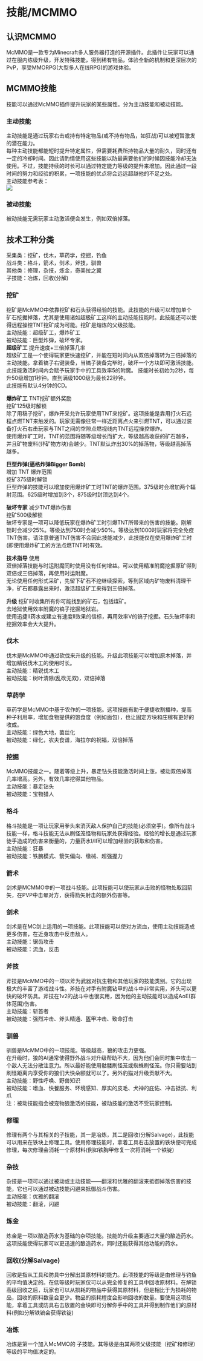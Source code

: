 # 技能/MCMMO


## 认识MCMMO

McMMO是一款专为Minecraft多人服务器打造的开源插件。此插件让玩家可以通过在服内练级升级，开发特殊技能，得到稀有物品，体验全新的机制和更深层次的PvP，享受MMORPG(大型多人在线RPG)的游戏体验。 

## MCMMO技能
技能可以通过McMMO插件提升玩家的某些属性。分为主动技能和被动技能。
### 主动技能
主动技能是通过玩家右击或持有特定物品(或不持有物品，如狂战)可以被短暂激发的潜在能力。  
每种主动技能都能短时提升特定属性，但需要耗费所持物品大量的耐久，同时还有一定的冷却时间。因此请酌情使用这些技能以防最需要他们的时候因技能冷却无法使用。不过，技能持续的时长可以通过特定能力等级的提升来增加。因此通过一段时间的努力和经验的积累，一项技能的优点将会远远超越他的不足之处。  
主动技能参考表：  
![](https://s3.ax1x.com/2020/11/15/DiNkP1.png)

### 被动技能
被动技能无需玩家主动激活便会发生，例如双倍掉落。

## 技术工种分类
采集类：挖矿，伐木，草药学，挖掘，钓鱼  
战斗类：格斗，箭术，剑术，斧技，驯兽  
其他类：修理，杂技，炼金，奇美拉之翼  
子技能：冶炼，回收(分解)  

### 挖矿
挖矿是McMMO中依靠挖矿和石头获得经验的技能。此技能的升级可以增加单个矿石挖掘掉落，尤其是使用诸如超极矿工这样的主动技能技能时。此技能还可以使得远程操控TNT挖矿成为可能。挖矿是熔炼的父级技能。  
主动技能：超级矿工，爆炸矿工  
被动技能：巨型炸弹，破坏专家。  
**超级矿工**
提升速度+三倍掉落几率  
超级矿工是一个使得玩家更快速挖矿，并能在短时间内从双倍掉落转为三倍掉落的主动技能。拿着镐子右键装备，当镐子装备完毕时，破坏一个方块即可激活技能。此技能激活时间内会赋予玩家手中的工具效率5的附魔。
技能时长初始为2秒，每升50级增加1秒钟。直到满级1000级为最长22秒钟。  
此技能有默认4分钟的CD。  

**爆炸矿工**
TNT挖矿额外奖励  
挖矿125级时解锁  
除了用稿子挖矿，爆炸开采允许玩家使用TNT来挖矿。这项技能是靠用打火石远程点燃TNT来触发的。玩家无需像往常一样近距离点火来引燃TNT，可以通过装备打火石右击玩家与TNT之间的空隙点燃视线内TNT远程操控爆炸。  
使用爆炸旷工时，TNT的范围将随等级增长而扩大，等级越高收获的矿石越多，并且矿物废料(非矿物方块)会越少。TNT默认炸出30%的掉落物，等级越高掉落越多。  

**巨型炸弹(逼格炸弹Bigger Bomb)**  
增加 TNT 爆炸范围  
挖矿375级时解锁  
巨型炸弹的技能可以增加使用爆炸矿工时TNT的爆炸范围。375级时会增加两个辐射范围。625级时增加到3个，875级时封顶达到4个。  

**破坏专家**
减少TNT爆炸伤害  
挖矿500级解锁  
破坏专家是一项可以降低玩家在爆炸矿工时引爆TNT所带来的伤害的技能。刚解锁时会减少25%。等级达到750时会减少50%。等级达到1000时玩家将完全免疫TNT伤害。请注意普通TNT伤害不会因此技能减少，此技能仅在使用爆炸矿工时(即使用爆炸矿工的方法点燃TNT时)有效。  

**技术指导**
使用  
双倍掉落技能与时运附魔同时使用没有任何增益。可以使用精准附魔挖掘原矿得到双倍或三倍掉落，再使用时运附魔。  
无论使用任何形式采矿，先留下矿石不挖继续探索，等到区域内矿物废料清理干净，矿石都暴露出来时，激活超级矿工来得到三倍掉落。  

**升级**
挖矿时收集所有你可能找到的矿石，包括煤矿。  
去地狱使用效率附魔的镐子挖掘地狱岩。  
使用迅捷II药水或建立有速度II效果的信标，再用效率V的镐子挖掘。石头破坏率和挖掘效率会大大提升。  

### 伐木
伐木是McMMO中通过砍伐来升级的技能。升级此项技能可以增加原木掉落，并增加精锐伐木工的使用时长。   
主动技能：精锐伐木工  
被动技能：树叶清除(乱砍无双)，双倍掉落  

### 草药学
草药学是McMMO中基于农作的一项技能。这项技能有助于便捷收割播种，提高种子利用率，增加食物提供的饱食度（例如面包），也让固定方块和庄稼有更好的收成。  
主动技能：绿色大地，菌丝化  
被动技能：绿化，农夫食谱，海拉尔的祝福，双倍掉落  

### 挖掘
McMMO技能之一。随着等级上升，暴走钻头技能激活时间上涨，被动双倍掉落几率增高。另外，有效几率挖得其他物品。  
主动技能：暴走钻头  
被动技能：宝物猎人  

### 格斗
格斗技能是一项让玩家用拳头来消灭敌人保护自己的技能(必须空手)。像所有战斗技能一样，格斗技能无法从刷怪笼怪物和玩家处获得经验。经验的增长是通过玩家徒手造成的伤害来衡量的，力量药水I/II可以增加经验的获取和伤害。  
主动技能：狂暴  
被动技能：铁腕模式、箭矢偏向、缴械、超强握力  

### 箭术
剑术是MCMMO中的一项战斗技能。此项技能可以使玩家从击败的怪物处取回箭矢，在PVP中击晕对方，获得箭矢射击的额外伤害等。  

### 剑术
剑术是在MC剑上适用的一项技能。此项技能可以使对方流血，使用主动技能造成更多伤害，在近身攻击中反击敌人。    
主动技能：锯齿攻击   
被动技能：流血，反击  
### 斧技
斧技是McMMO中的一项以斧为武器对抗生物和其他玩家的技能类别。它的出现极大的丰富了游戏战斗性。斧技在对手有附魔钻甲的战斗中非常实用，斧头可以更快的破坏防具。斧技在1v2的战斗中也很实用，因为他的主动技能可以造成AoE(群体范围)伤害。  
主动技能：斩首者  
被动技能：强烈冲击、斧头精通、盔甲冲击、致命打击  
### 驯兽
驯兽是McMMO中的一项技能。等级越高，狼的攻击力更强。  
在升级时，狼的AI通常使得野外战斗对升级帮助不大，因为他们会同时集中攻击一个敌人无法分散注意力。所以最好能使用骷髅刷怪笼或蜘蛛刷怪笼。你只需要站到刷怪距离内享受你的狼们大快朵颐就可以了。另外豹猫对升级贡献不大。  
主动技能：野性呼唤、野兽知识  
被动技能：嗜血、快餐服务、环境感知、厚实的皮毛、犬神的庇佑、冲击抵抗、利爪  
注：被动技能指会被宠物狼激活的技能，被动技能的激活不受玩家控制。  
### 修理
修理有两个与其相关的子技能，其一是冶炼，其二是回收(分解Salvage)，此技能可以用来在铁块上修理工具。使用修理技能时，拿着工具右击放置的铁块便可完成修理，每次修理会消耗一个原材料(例如铁胸甲修复一次将消耗一个铁锭)
### 杂技
杂技是一项可以通过被动或主动技能——翻滚和优雅的翻滚来抵御掉落伤害的技能，它也可以通过被动技能闪避来抵御战斗伤害。  
主动技能：优雅的翻滚  
被动技能：翻滚，闪避  
### 炼金
炼金是一项以酿造药水为基础的杂项技能。技能的升级主要通过大量的酿造药水。这项技能使得玩家可以更迅速的酿造药水，同时还能获得其他功能的药水。
### 回收(分解Salvage)
回收是指从工具和防具中分解出其原材料的能力。此项技能的等级是由修理与钓鱼的平均值决定的。在低等级时玩家仅可以从完全修复的工具中回收原材料。在解锁高级回收之后，玩家也可以从损耗的物品中获得其原材料，但是相比于为损耗的物品，回收的原料数量会更少。物品的损耗程度会影响回收的数量。要使用这项技能，拿着工具或防具右击放置的金块即可分解你手中的工具并得到制作他们的原材料(例如分解铁镐会获得铁锭)
### 冶炼
冶炼是第一个加入McMMO的 子技能。其等级是由其两项父级技能（挖矿和修理）等级的平均值决定的。

